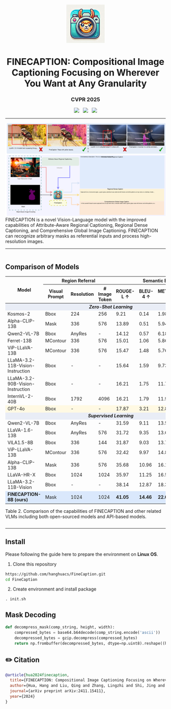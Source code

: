 <p align="center">
  <img src="/static/images/icon.webp" height="120">
</p>
<h1 align="center">FINECAPTION: Compositional Image Captioning Focusing on Wherever You Want at Any Granularity</h1>
<h3 align="center">CVPR 2025</h3>
<p align="center">
  <a href="https://arxiv.org/pdf/2411.15411"><img src="https://img.shields.io/badge/Paper-arXiv-b31b1b.svg"></a>
  &nbsp;
  <a href="https://hanghuacs.github.io/FineCaption/"><img src="https://img.shields.io/badge/Website-ProjectPage-A55D35"></a>
  &nbsp;
  <a href="https://huggingface.co/hhua2/finecaption"><img src="https://img.shields.io/badge/Resource-Dataset-EFBF6A.svg"></a>
</p>

---

![](/static/images/teaser-1.svg)
FINECAPTION is  a novel Vision-Language model with the improved capabilities of Attribute-Aware Regional
Captioning, Regional Dense Captioning, and Comprehensive Global Image Captioning. FINECAPTION can recognize arbitrary masks
as referential inputs and process high-resolution images.

---
<section class="section">
  <div class="container is-max-desktop">
    <div class="columns is-centered">
      <div class="column is-full-width">
        <h2 class="title is-3">Comparison of Models</h2>
        <div class="table-container">
          <table class="table is-bordered is-striped is-narrow is-hoverable is-fullwidth">
            <thead>
              <tr>
                <th rowspan="2">Model</th>
                <th colspan="3">Region Referral</th>
                <th colspan="5">Semantic Evaluation</th>
              </tr>
              <tr>
                <th>Visual Prompt</th>
                <th>Resolution</th>
                <th># Image Token</th>
                <th>ROUGE-L ↑</th>
                <th>BLEU-4 ↑</th>
                <th>METEOR ↑</th>
                <th>CIDEr ↑</th>
                <th>BERT Score ↑</th>
              </tr>
            </thead>
            <tbody>
              <!-- Zero-shot learning -->
              <tr style="background-color:#e9edf6;">
                <td colspan="9" style="text-align:center; font-weight:bold;"><i>Zero-Shot Learning</i></td>
              </tr>
              <tr>
                <td>Kosmos-2</td><td>Bbox</td><td>224</td><td>256</td><td>9.21</td><td>0.14</td><td>1.98</td><td>1.07</td><td>37.69</td>
              </tr>
              <tr>
                <td>Alpha-CLIP-13B</td><td>Mask</td><td>336</td><td>576</td><td>13.89</td><td>0.51</td><td>5.94</td><td>2.68</td><td>42.01</td>
              </tr>
              <tr>
                <td>Qwen2-VL-7B</td><td>Bbox</td><td>AnyRes</td><td>-</td><td>14.12</td><td>0.57</td><td>6.18</td><td>2.74</td><td>42.97</td>
              </tr>
              <tr>
                <td>Ferret-13B</td><td>MContour</td><td>336</td><td>576</td><td>15.01</td><td>1.06</td><td>5.86</td><td>3.12</td><td>43.82</td>
              </tr>
              <tr>
                <td>ViP-LLaVA-13B</td><td>MContour</td><td>336</td><td>576</td><td>15.47</td><td>1.48</td><td>5.76</td><td>3.84</td><td>44.29</td>
              </tr>
              <tr>
                <td>LLaMA-3.2-11B-Vision-Instruction</td><td>Bbox</td><td>-</td><td>-</td><td>15.64</td><td>1.59</td><td>9.73</td><td>3.95</td><td>44.53</td>
              </tr>
              <tr>
                <td>LLaMA-3.2-90B-Vision-Instruction</td><td>Bbox</td><td>-</td><td>-</td><td>16.21</td><td>1.75</td><td>11.70</td><td>4.53</td><td>48.29</td>
              </tr>
              <tr>
                <td>InternVL-2-40B</td><td>Bbox</td><td>1792</td><td>4096</td><td>16.21</td><td>1.79</td><td>11.91</td><td>4.63</td><td>48.38</td>
              </tr>
              <tr style="background-color:#FFF9E3;">
                <td>GPT-4o</td><td>Bbox</td><td>-</td><td>-</td><td>17.87</td><td>3.21</td><td>12.87</td><td>6.49</td><td>49.85</td>
              </tr>
              <!-- Supervised learning -->
              <tr style="background-color:#e9edf6;">
                <td colspan="9" style="text-align:center; font-weight:bold;"><i>Supervised Learning</i></td>
              </tr>
              <tr>
                <td>Qwen2-VL-7B</td><td>Bbox</td><td>AnyRes</td><td>-</td><td>31.59</td><td>9.11</td><td>13.56</td><td>90.32</td><td>75.86</td>
              </tr>
              <tr>
                <td>LLaVA-1.6-13B</td><td>Bbox</td><td>AnyRes</td><td>576</td><td>31.72</td><td>9.35</td><td>13.64</td><td>90.71</td><td>75.89</td>
              </tr>
              <tr>
                <td>VILA1.5-8B</td><td>Bbox</td><td>336</td><td>144</td><td>31.87</td><td>9.03</td><td>13.79</td><td>90.01</td><td>75.95</td>
              </tr>
              <tr>
                <td>ViP-LLaVA-13B</td><td>MContour</td><td>336</td><td>576</td><td>32.42</td><td>9.97</td><td>14.82</td><td>91.44</td><td>76.77</td>
              </tr>
              <tr>
                <td>Alpha-CLIP-13B</td><td>Mask</td><td>336</td><td>576</td><td>35.68</td><td>10.96</td><td>16.11</td><td>93.85</td><td>77.66</td>
              </tr>
              <tr>
                <td>LLaVA-HR-X</td><td>Bbox</td><td>1024</td><td>1024</td><td>35.97</td><td>11.25</td><td>16.57</td><td>95.12</td><td>78.08</td>
              </tr>
              <tr>
                <td>LLaMA-3.2-11B-Vision</td><td>Bbox</td><td>-</td><td>-</td><td>38.14</td><td>12.87</td><td>18.31</td><td>99.11</td><td>78.94</td>
              </tr>
              <tr style="background-color:#DAE8FC;">
                <td><b>FINECAPTION-8B (ours)</b></td><td>Mask</td><td>1024</td><td>1024</td>
                <td><b>41.05</b></td><td><b>14.46</b></td><td><b>22.01</b></td><td><b>127.95</b></td><td><b>80.97</b></td>
              </tr>
            </tbody>
          </table>
          <p class="is-bold">Table 2. Comparison of the capabilities of FINECAPTION and other related VLMs including both open-sourced models and API-based models.</p>
        </div>
      </div>
    </div>
  </div>
</section>

---

## Install
Please following the guide here to prepare the environment on **Linux OS**.
<!-- currently does not support windows and MacOS -->

1. Clone this repository
```bash
https://github.com/hanghuacs/FineCaption.git
cd FineCaption
```

2. Create environment and install package
```Shell
. init.sh
```


## Mask Decoding
```python
def decompress_mask(comp_string, height, width):
    compressed_bytes = base64.b64decode(comp_string.encode('ascii'))
    decompressed_bytes = gzip.decompress(compressed_bytes)
    return np.frombuffer(decompressed_bytes, dtype=np.uint8).reshape((height, width))
```


## ✏️ Citation
```bibtex
@article{hua2024finecaption,
  title={FINECAPTION: Compositional Image Captioning Focusing on Wherever You Want at Any Granularity},
  author={Hua, Hang and Liu, Qing and Zhang, Lingzhi and Shi, Jing and Zhang, Zhifei and Wang, Yilin and Zhang, Jianming and Luo, Jiebo},
  journal={arXiv preprint arXiv:2411.15411},
  year={2024}
}
```
